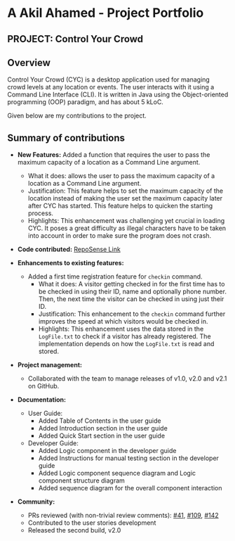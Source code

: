 # A Akil Ahamed - Project Portfolio
## PROJECT: Control Your Crowd

## Overview
Control Your Crowd (CYC) is a desktop application used for managing crowd levels at any location or events.
The user interacts with it using a Command Line Interface (CLI). It is written in Java using the
Object-oriented programming (OOP) paradigm, and has about 5 kLoC.

Given below are my contributions to the project.

## Summary of contributions
* **New Features:** Added a function that requires the user to pass the maximum capacity of a location as a Command Line
argument.
  * What it does: allows the user to pass the maximum capacity of a location as a Command Line argument.
  * Justification: This feature helps to set the maximum capacity of the location instead of making the user set
  the maximum capacity later after CYC has started. This feature helps to quicken the starting process.
  * Highlights: This enhancement was challenging yet crucial in loading CYC. It poses a great difficulty as illegal 
  characters have to be taken into account in order to make sure the program does not crash.
  

* **Code contributed:** [RepoSense Link](https://nus-cs2113-ay2021s2.github.io/tp-dashboard/?search=iamakilahamed&sort=groupTitle&sortWithin=title&timeframe=commit&mergegroup=AY2021S2-CS2113T-T09-1%2Ftp%5Bmaster%5D&groupSelect=groupByRepos&breakdown=true&since=2021-03-05&tabOpen=true&tabType=authorship&tabAuthor=iamakilahamed&tabRepo=AY2021S2-CS2113T-T09-1%2Ftp%5Bmaster%5D&authorshipIsMergeGroup=false&authorshipFileTypes=docs~functional-code~test-code~other&checkedFileTypes=docs~functional-code~test-code~other)


* **Enhancements to existing features:**
    * Added a first time registration feature for `checkin` command.
        * What it does: A visitor getting checked in for the first time has to be checked in using their ID, name and
          optionally phone number. Then, the next time the visitor can be checked in using just their ID.
        * Justification: This enhancement to the `checkin` command further improves the speed at which visitors would be
          checked in.
        * Highlights: This enhancement uses the data stored in the `LogFile.txt` to check if a visitor has already
          registered. The implementation depends on how the `LogFile.txt` is read and stored.


* **Project management:**
    * Collaborated with the team to manage releases of v1.0, v2.0 and v2.1 on GitHub.
    

* **Documentation:**
    * User Guide:
        * Added Table of Contents in the user guide
        * Added Introduction section in the user guide
        * Added Quick Start section in the user guide
    * Developer Guide:
        * Added Logic component in the developer guide
        * Added Instructions for manual testing section in the developer guide
        * Added Logic component sequence diagram and Logic component structure diagram
        * Added sequence diagram for the overall component interaction
    

* **Community:**
    * PRs reviewed (with non-trivial review comments): [#41](https://github.com/AY2021S2-CS2113T-T09-1/tp/pull/41), [#109](https://github.com/AY2021S2-CS2113T-T09-1/tp/pull/109), [#142](https://github.com/AY2021S2-CS2113T-T09-1/tp/pull/142)
    * Contributed to the user stories development
    * Released the second build, v2.0